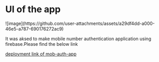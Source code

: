 
<h1>UI of the app</h1>
![image](https://github.com/user-attachments/assets/a29df4dd-a000-46e5-a787-690176272ac9)
<br>

<p>It was aksed to make mobile number authentication application using firebase.Please find the below link</p>
<a href="https://mern-projects-kglb.vercel.app/">deployment link of mob-auth-app</a>

